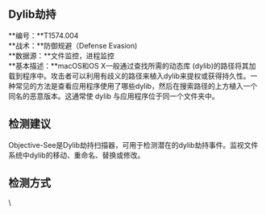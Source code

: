 ## Dylib劫持  
**编号：**T1574.004  
**战术：**防御规避（Defense Evasion)  
**数据源：**文件监控，进程监控  
**基本描述：**macOS和OS X一般通过查找所需的动态库 (dylib)的路径将其加载到程序中。攻击者可以利用有歧义的路径来植入dylib来提权或获得持久性。一种常见的方法是查看应用程序使用了哪些dylib，然后在搜索路径的上方植入一个同名的恶意版本。这通常使 dylib 与应用程序位于同一个文件夹中。  
## 检测建议  
Objective-See是Dylib劫持扫描器，可用于检测潜在的dylib劫持事件。监视文件系统中dylib的移动、重命名、替换或修改。  
## 检测方式  
\
